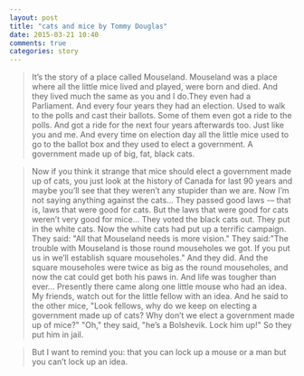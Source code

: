 ```yaml
---
layout: post
title: "cats and mice by Tommy Douglas"
date: 2015-03-21 10:40
comments: true
categories: story
---
```


> It’s the story of a place called Mouseland. Mouseland was a place where all the little mice lived and played, were born and died. And they lived much the same as you and I do.They even had a Parliament. And every four years they had an election. Used to walk to the polls and cast their ballots. Some of them even got a ride to the polls. And got a ride for the next four years afterwards too. Just like you and me. And every time on election day all the little mice used to go to the ballot box and they used to elect a government. A government made up of big, fat, black cats.

> Now if you think it strange that mice should elect a government made up of cats, you just look at the history of Canada for last 90 years and maybe you’ll see that they weren’t any stupider than we are. Now I’m not saying anything against the cats... They passed good laws -– that is, laws that were good for cats. But the laws that were good for cats weren’t very good for mice... They voted the black cats out. They put in the white cats. Now the white cats had put up a terrific campaign. They said: "All that Mouseland needs is more vision." They said:"The trouble with Mouseland is those round mouseholes we got. If you put us in we’ll establish square mouseholes." And they did. And the square mouseholes were twice as big as the round mouseholes, and now the cat could get both his paws in. And life was tougher than ever... Presently there came along one little mouse who had an idea. My friends, watch out for the little fellow with an idea. And he said to the other mice, "Look fellows, why do we keep on electing a government made up of cats? Why don’t we elect a government made up of mice?" "Oh," they said, "he’s a Bolshevik. Lock him up!" So they put him in jail.

> But I want to remind you: that you can lock up a mouse or a man but you can’t lock up an idea.
